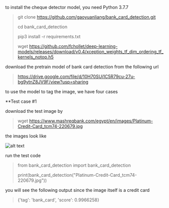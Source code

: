 to install the cheque detector model, you need Python 3.7.7 

> git clone https://github.com/gaoyuanliang/bank_card_detection.git
>
> cd bank_card_detection
>
> pip3 install -r requirements.txt
>
> wget https://github.com/fchollet/deep-learning-models/releases/download/v0.4/xception_weights_tf_dim_ordering_tf_kernels_notop.h5

download the pretrain model of bank card detection from the following url

> https://drive.google.com/file/d/10H70SUi1C5R79cu-27u-bg9ytnZ8JV9F/view?usp=sharing

to use the model to tag the image, we have four cases

**Test case #1 

download the test image by 

> wget https://www.mashreqbank.com/egypt/en/images/Platinum-Credit-Card_tcm74-220679.jpg

the images look like

![alt text](https://www.mashreqbank.com/egypt/en/images/Platinum-Credit-Card_tcm74-220679.jpg)

run the test code

> from bank_card_detection import bank_card_detection
>
> print(bank_card_detection("Platinum-Credit-Card_tcm74-220679.jpg"))

you will see the following output since the image itself is a credit card

> {'tag': 'bank_card', 'score': 0.9966258}

